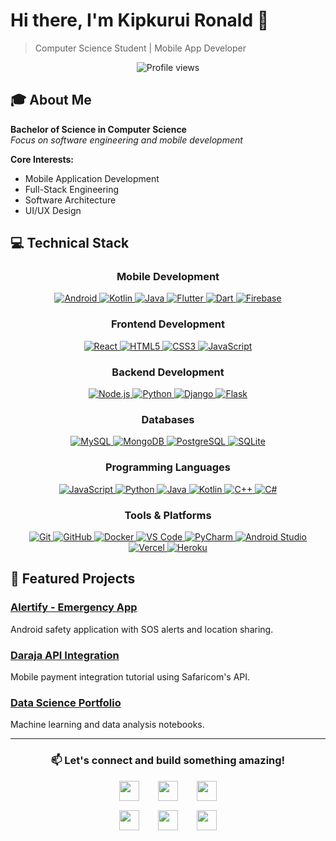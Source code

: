 # Hi there, I'm Kipkurui Ronald 👋

> Computer Science Student | Mobile App Developer

<div align="center">

<p align="center">
  <img src="https://komarev.com/ghpvc/?username=KipkuruiRonald&color=0e75b6&style=flat" alt="Profile views" />
</p>

</div>

## 🎓 About Me

**Bachelor of Science in Computer Science**  
*Focus on software engineering and mobile development*

**Core Interests:**
- Mobile Application Development
- Full-Stack Engineering
- Software Architecture
- UI/UX Design

## 💻 Technical Stack

<div align="center">

### Mobile Development
<p>
  <a href="https://developer.android.com" target="_blank">
    <img src="https://img.shields.io/badge/Android-3DDC84?style=flat&logo=android&logoColor=white" alt="Android">
  </a>
  <a href="https://kotlinlang.org" target="_blank">
    <img src="https://img.shields.io/badge/Kotlin-0095D5?style=flat&logo=kotlin&logoColor=white" alt="Kotlin">
  </a>
  <a href="https://www.java.com" target="_blank">
    <img src="https://img.shields.io/badge/Java-ED8B00?style=flat&logo=java&logoColor=white" alt="Java">
  </a>
  <a href="https://flutter.dev" target="_blank">
    <img src="https://img.shields.io/badge/Flutter-02569B?style=flat&logo=flutter&logoColor=white" alt="Flutter">
  </a>
  <a href="https://dart.dev" target="_blank">
    <img src="https://img.shields.io/badge/Dart-0175C2?style=flat&logo=dart&logoColor=white" alt="Dart">
  </a>
  <a href="https://firebase.google.com" target="_blank">
    <img src="https://img.shields.io/badge/Firebase-FFCA28?style=flat&logo=firebase&logoColor=black" alt="Firebase">
  </a>
</p>

### Frontend Development
<p>
  <a href="https://reactjs.org" target="_blank">
    <img src="https://img.shields.io/badge/React-20232A?style=flat&logo=react&logoColor=61DAFB" alt="React">
  </a>
  <a href="https://developer.mozilla.org/en-US/docs/Web/HTML" target="_blank">
    <img src="https://img.shields.io/badge/HTML5-E34F26?style=flat&logo=html5&logoColor=white" alt="HTML5">
  </a>
  <a href="https://developer.mozilla.org/en-US/docs/Web/CSS" target="_blank">
    <img src="https://img.shields.io/badge/CSS3-1572B6?style=flat&logo=css3&logoColor=white" alt="CSS3">
  </a>
  <a href="https://developer.mozilla.org/en-US/docs/Web/JavaScript" target="_blank">
    <img src="https://img.shields.io/badge/JavaScript-F7DF1E?style=flat&logo=javascript&logoColor=black" alt="JavaScript">
  </a>
</p>

### Backend Development
<p>
  <a href="https://nodejs.org" target="_blank">
    <img src="https://img.shields.io/badge/Node.js-339933?style=flat&logo=nodedotjs&logoColor=white" alt="Node.js">
  </a>
  <a href="https://www.python.org" target="_blank">
    <img src="https://img.shields.io/badge/Python-3776AB?style=flat&logo=python&logoColor=white" alt="Python">
  </a>
  <a href="https://www.djangoproject.com" target="_blank">
    <img src="https://img.shields.io/badge/Django-092E20?style=flat&logo=django&logoColor=white" alt="Django">
  </a>
  <a href="https://flask.palletsprojects.com" target="_blank">
    <img src="https://img.shields.io/badge/Flask-000000?style=flat&logo=flask&logoColor=white" alt="Flask">
  </a>
</p>

### Databases
<p>
  <a href="https://www.mysql.com" target="_blank">
    <img src="https://img.shields.io/badge/MySQL-4479A1?style=flat&logo=mysql&logoColor=white" alt="MySQL">
  </a>
  <a href="https://www.mongodb.com" target="_blank">
    <img src="https://img.shields.io/badge/MongoDB-47A248?style=flat&logo=mongodb&logoColor=white" alt="MongoDB">
  </a>
  <a href="https://www.postgresql.org" target="_blank">
    <img src="https://img.shields.io/badge/PostgreSQL-316192?style=flat&logo=postgresql&logoColor=white" alt="PostgreSQL">
  </a>
  <a href="https://www.sqlite.org" target="_blank">
    <img src="https://img.shields.io/badge/SQLite-07405E?style=flat&logo=sqlite&logoColor=white" alt="SQLite">
  </a>
</p>

### Programming Languages
<p>
  <a href="https://developer.mozilla.org/en-US/docs/Web/JavaScript" target="_blank">
    <img src="https://img.shields.io/badge/JavaScript-F7DF1E?style=flat&logo=javascript&logoColor=black" alt="JavaScript">
  </a>
  <a href="https://www.python.org" target="_blank">
    <img src="https://img.shields.io/badge/Python-3776AB?style=flat&logo=python&logoColor=white" alt="Python">
  </a>
  <a href="https://www.java.com" target="_blank">
    <img src="https://img.shields.io/badge/Java-ED8B00?style=flat&logo=java&logoColor=white" alt="Java">
  </a>
  <a href="https://kotlinlang.org" target="_blank">
    <img src="https://img.shields.io/badge/Kotlin-0095D5?style=flat&logo=kotlin&logoColor=white" alt="Kotlin">
  </a>
  <a href="https://isocpp.org" target="_blank">
    <img src="https://img.shields.io/badge/C++-00599C?style=flat&logo=c%2B%2B&logoColor=white" alt="C++">
  </a>
  <a href="https://dotnet.microsoft.com/en-us/languages/csharp" target="_blank">
    <img src="https://img.shields.io/badge/C%23-239120?style=flat&logo=c-sharp&logoColor=white" alt="C#">
  </a>
</p>

### Tools & Platforms
<p>
  <a href="https://git-scm.com" target="_blank">
    <img src="https://img.shields.io/badge/Git-F05032?style=flat&logo=git&logoColor=white" alt="Git">
  </a>
  <a href="https://github.com" target="_blank">
    <img src="https://img.shields.io/badge/GitHub-100000?style=flat&logo=github&logoColor=white" alt="GitHub">
  </a>
  <a href="https://www.docker.com" target="_blank">
    <img src="https://img.shields.io/badge/Docker-2496ED?style=flat&logo=docker&logoColor=white" alt="Docker">
  </a>
  <a href="https://code.visualstudio.com" target="_blank">
    <img src="https://img.shields.io/badge/VS_Code-007ACC?style=flat&logo=visual-studio-code&logoColor=white" alt="VS Code">
  </a>
  <a href="https://www.jetbrains.com/pycharm" target="_blank">
    <img src="https://img.shields.io/badge/PyCharm-000000?style=flat&logo=pycharm&logoColor=white" alt="PyCharm">
  </a>
  <a href="https://developer.android.com/studio" target="_blank">
    <img src="https://img.shields.io/badge/Android_Studio-3DDC84?style=flat&logo=android-studio&logoColor=white" alt="Android Studio">
  </a>
  <a href="https://vercel.com" target="_blank">
    <img src="https://img.shields.io/badge/Vercel-000000?style=flat&logo=vercel&logoColor=white" alt="Vercel">
  </a>
  <a href="https://www.heroku.com" target="_blank">
    <img src="https://img.shields.io/badge/Heroku-430098?style=flat&logo=heroku&logoColor=white" alt="Heroku">
  </a>
</p>

</div>

## 🚀 Featured Projects

### [Alertify - Emergency App](https://github.com/KipkuruiRonald/alertify)
Android safety application with SOS alerts and location sharing.

### [Daraja API Integration](https://github.com/KipkuruiRonald/daraja-api)
Mobile payment integration tutorial using Safaricom's API.

### [Data Science Portfolio](https://github.com/KipkuruiRonald/data-science)
Machine learning and data analysis notebooks.

---

<div align="center">

### 📫 Let's connect and build something amazing!

<!-- Social Icons in 2x3 Grid using Divs -->
<div style="display: flex; justify-content: center; gap: 30px; margin-bottom: 15px;">
  <a href="https://github.com/KipkuruiRonald" target="_blank">
    <img src="https://cdn.jsdelivr.net/gh/devicons/devicon/icons/github/github-original.svg" width="32" height="32" style="color: #000000;" />
  </a>
  <a href="https://www.linkedin.com/in/ronald-bii" target="_blank">
    <img src="https://cdn.jsdelivr.net/gh/devicons/devicon/icons/linkedin/linkedin-plain.svg" width="32" height="32" style="color: #0077B5;" />
  </a>
  <a href="https://x.com/bii_ronnie" target="_blank">
    <img src="https://cdn.jsdelivr.net/gh/devicons/devicon/icons/twitter/twitter-original.svg" width="32" height="32" style="color: #1DA1F2;" />
  </a>
</div>

<div style="display: flex; justify-content: center; gap: 30px; margin-bottom: 20px;">
  <a href="https://myportfolio-aldgg3i4z-kipkiruiclouds-projects.vercel.app" target="_blank">
    <img src="https://cdn.jsdelivr.net/gh/devicons/devicon/icons/vercel/vercel-original.svg" width="32" height="32" style="color: #000000;" />
  </a>
  <a href="mailto:ronaldkipkiruibii819@gmail.com" target="_blank">
  <img src="https://cdnjs.cloudflare.com/ajax/libs/font-awesome/6.4.0/svgs/brands/google.svg" width="32" height="32" />
</a>
  <a href="https://wa.me/254799333014" target="_blank">
  <img src="https://cdn.jsdelivr.net/gh/simple-icons/simple-icons/icons/whatsapp.svg" width="32" height="32" style="color: #25D366;" />
</a>
  </a>
</div>

</div>